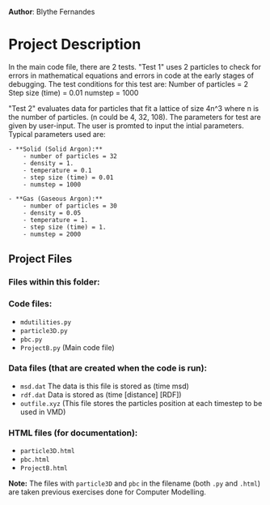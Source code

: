 **Author**: Blythe Fernandes

# Project Description

In the main code file, there are 2 tests.
"Test 1" uses 2 particles to check for errors in mathematical equations and errors in code at the early stages of debugging. The test conditions for this test are:
 	Number of particles = 2
	Step size (time) = 0.01
	numstep = 1000

"Test 2" evaluates data for particles that fit a lattice of size 4n^3 where n is the number of particles. (n could be 4, 32, 108). The parameters for test are given by user-input. The user is promted to input the intial parameters. Typical parameters used are:

	- **Solid (Solid Argon):**
		- number of particles = 32
		- density = 1.
		- temperature = 0.1
		- step size (time) = 0.01
		- numstep = 1000		

	- **Gas (Gaseous Argon):**
        - number of particles = 30
        - density = 0.05
        - temperature = 1.
        - step size (time) = 1.
        - numstep = 2000

## Project Files
### Files within this folder:
### Code files:
 - `mdutilities.py`
 - `particle3D.py`
 - `pbc.py`
 - `ProjectB.py` (Main code file)

### Data files (that are created when the code is run):
 - `msd.dat` 
	The data is this file is stored as (time msd)
 - `rdf.dat`
	Data is stored as (time \[distance\] \[RDF\])
 - `outfile.xyz` (This file stores the particles position at each timestep to be used in VMD)

### HTML files (for documentation):
 - `particle3D.html`
 - `pbc.html`
 - `ProjectB.html`

**Note:** The files with `particle3D` and `pbc` in the filename (both `.py` and `.html`) are taken previous exercises done for Computer Modelling.

